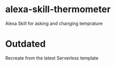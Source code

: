 # alexa-skill-thermometer
Alexa Skill for asking and changing temprature

# Outdated

Recreate from the latest Serverless template
